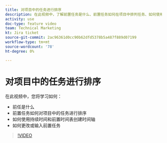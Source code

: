 ```yaml
---
title: 对项目中的任务进行排序
description: 在此视频中，了解前置任务是什么、前置任务如何在项目中排列任务、如何使用持续时间和前置任务创建时间轴、如何更改或输入前置任务
activity: use
doc-type: feature video
team: Technical Marketing
kt: Jira ticket
source-git-commit: 2ac96361d0cc90b62dfd5378b5a487f889d07199
workflow-type: tm+mt
source-wordcount: '78'
ht-degree: 0%

---
```


# 对项目中的任务进行排序

在此视频中，您将学习如何：

* 前任是什么
* 前置任务如何对项目中的任务进行排序
* 如何使用持续时间和前置时间表创建时间轴
* 如何更改或输入前置任务

>[!VIDEO](https://video.tv.adobe.com/v/335091/?quality=12)